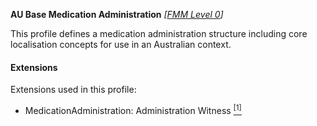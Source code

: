 **AU Base Medication Administration**  *[[FMM Level 0](guidance.html)]*

This profile defines a medication administration structure including core localisation concepts for use in an Australian context. 

#### Extensions
Extensions used in this profile:
* MedicationAdministration: Administration Witness [<sup>[1]</sup>](http://hl7.org.au/fhir/StructureDefinition/StructureDefinition-medication-administration-witness.html)

